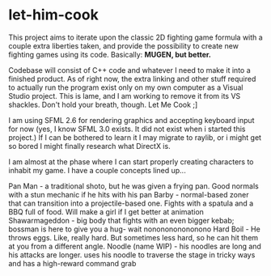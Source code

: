 # let-him-cook
This project aims to iterate upon the classic 2D fighting game formula with a couple extra liberties taken,
and provide the possibility to create new fighting games using its code.
Basically: **MUGEN, but better.**

Codebase will consist of C++ code and whatever I need to make it into a finished product.
As of right now, the extra linking and other stuff required to actually run the program exist only on my own computer as a Visual Studio project.
This is lame, and I am working to remove it from its VS shackles. Don't hold your breath, though. Let Me Cook ;]

I am using SFML 2.6 for rendering graphics and accepting keyboard input for now (yes, I know SFML 3.0 exists. It did not exist when i started this project.)
If I can be bothered to learn it I may migrate to raylib, or i might get so bored I might finally research what DirectX is.

I am almost at the phase where I can start properly creating characters to inhabit my game. I have a couple concepts lined up...

  Pan Man - a traditional shoto, but he was given a frying pan. Good normals with a stun mechanic if he hits with his pan
  Barby - normal-based zoner that can transition into a projectile-based one. Fights with a spatula and a BBQ full of food. Will make a girl if I get better at animation
  Shawarmageddon - big body that fights with an even bigger kebab; bossman is here to give you a hug- wait nononononononono
  Hard Boil - He throws eggs. Like, really hard. But sometimes less hard, so he can hit them at you from a different angle.
  Noodle (name WIP) - his noodles are long and his attacks are longer. uses his noodle to traverse the stage in tricky ways and has a high-reward command grab
